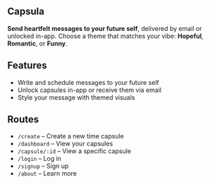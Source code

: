 ## Capsula

**Send heartfelt messages to your future self**, delivered by email or unlocked in-app. Choose a theme that matches your vibe: **Hopeful**, **Romantic**, or **Funny**.

## Features

- Write and schedule messages to your future self  
- Unlock capsules in-app or receive them via email  
- Style your message with themed visuals  

## Routes

- `/create` – Create a new time capsule  
- `/dashboard` – View your capsules  
- `/capsule/:id` – View a specific capsule  
- `/login` – Log in  
- `/signup` – Sign up  
- `/about` – Learn more 
